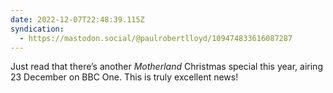 ```yaml
---
date: 2022-12-07T22:48:39.115Z
syndication:
  - https://mastodon.social/@paulrobertlloyd/109474833616087287
---
```


Just read that there’s another _Motherland_ Christmas special this year, airing 23 December on BBC One. This is truly excellent news!
